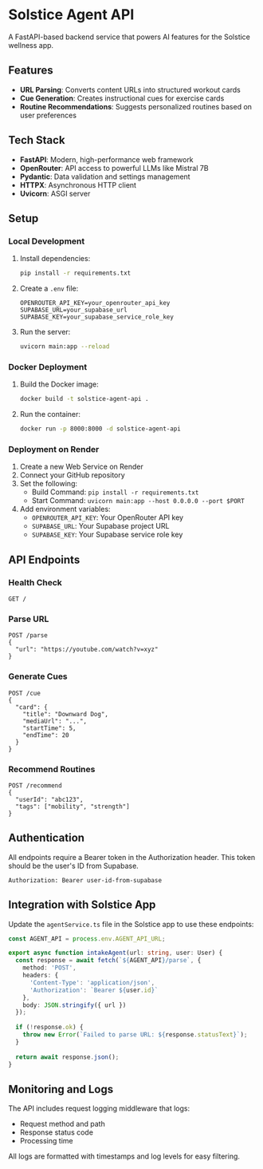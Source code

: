 # Solstice Agent API

A FastAPI-based backend service that powers AI features for the Solstice wellness app.

## Features

- **URL Parsing**: Converts content URLs into structured workout cards
- **Cue Generation**: Creates instructional cues for exercise cards
- **Routine Recommendations**: Suggests personalized routines based on user preferences

## Tech Stack

- **FastAPI**: Modern, high-performance web framework
- **OpenRouter**: API access to powerful LLMs like Mistral 7B
- **Pydantic**: Data validation and settings management
- **HTTPX**: Asynchronous HTTP client
- **Uvicorn**: ASGI server

## Setup

### Local Development

1. Install dependencies:
   ```bash
   pip install -r requirements.txt
   ```

2. Create a `.env` file:
   ```
   OPENROUTER_API_KEY=your_openrouter_api_key
   SUPABASE_URL=your_supabase_url
   SUPABASE_KEY=your_supabase_service_role_key
   ```

3. Run the server:
   ```bash
   uvicorn main:app --reload
   ```

### Docker Deployment

1. Build the Docker image:
   ```bash
   docker build -t solstice-agent-api .
   ```

2. Run the container:
   ```bash
   docker run -p 8000:8000 -d solstice-agent-api
   ```

### Deployment on Render

1. Create a new Web Service on Render
2. Connect your GitHub repository
3. Set the following:
   - Build Command: `pip install -r requirements.txt`
   - Start Command: `uvicorn main:app --host 0.0.0.0 --port $PORT`
4. Add environment variables:
   - `OPENROUTER_API_KEY`: Your OpenRouter API key
   - `SUPABASE_URL`: Your Supabase project URL
   - `SUPABASE_KEY`: Your Supabase service role key

## API Endpoints

### Health Check
```
GET /
```

### Parse URL
```
POST /parse
{
  "url": "https://youtube.com/watch?v=xyz"
}
```

### Generate Cues
```
POST /cue
{
  "card": {
    "title": "Downward Dog",
    "mediaUrl": "...",
    "startTime": 5,
    "endTime": 20
  }
}
```

### Recommend Routines
```
POST /recommend
{
  "userId": "abc123",
  "tags": ["mobility", "strength"]
}
```

## Authentication

All endpoints require a Bearer token in the Authorization header. This token should be the user's ID from Supabase.

```
Authorization: Bearer user-id-from-supabase
```

## Integration with Solstice App

Update the `agentService.ts` file in the Solstice app to use these endpoints:

```typescript
const AGENT_API = process.env.AGENT_API_URL;

export async function intakeAgent(url: string, user: User) {
  const response = await fetch(`${AGENT_API}/parse`, {
    method: 'POST',
    headers: {
      'Content-Type': 'application/json',
      'Authorization': `Bearer ${user.id}`
    },
    body: JSON.stringify({ url })
  });
  
  if (!response.ok) {
    throw new Error(`Failed to parse URL: ${response.statusText}`);
  }
  
  return await response.json();
}
```

## Monitoring and Logs

The API includes request logging middleware that logs:
- Request method and path
- Response status code
- Processing time

All logs are formatted with timestamps and log levels for easy filtering.
